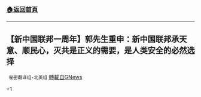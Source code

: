 ###  [:house:返回首頁](https://github.com/ourhimalayas/txt)
---

## 【新中国联邦一周年】郭先生重申：新中国联邦承天意、顺民心，灭共是正义的需要，是人类安全的必然选择
` 秘密翻译组-北美组` [轉載自GNews](https://gnews.org/zh-hans/1298381/)

+1
